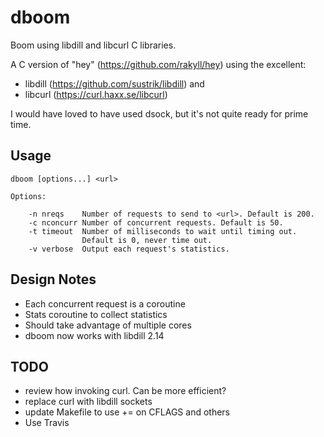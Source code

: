 # dboom
Boom using libdill and libcurl C libraries.

A C version of "hey" (https://github.com/rakyll/hey) using the excellent:

- libdill (https://github.com/sustrik/libdill) and
- libcurl (https://curl.haxx.se/libcurl)

I would have loved to have used dsock, but it's not quite ready for prime time.

## Usage

	dboom [options...] <url>

	Options:

		-n nreqs    Number of requests to send to <url>. Default is 200.
		-c nconcurr Number of concurrent requests. Default is 50.
		-t timeout  Number of milliseconds to wait until timing out.
		            Default is 0, never time out.
		-v verbose  Output each request's statistics.

## Design Notes

- Each concurrent request is a coroutine
- Stats coroutine to collect statistics
- Should take advantage of multiple cores
- dboom now works with libdill 2.14

## TODO
- review how invoking curl. Can be more efficient?
- replace curl with libdill sockets
- update Makefile to use += on CFLAGS and others
- Use Travis
